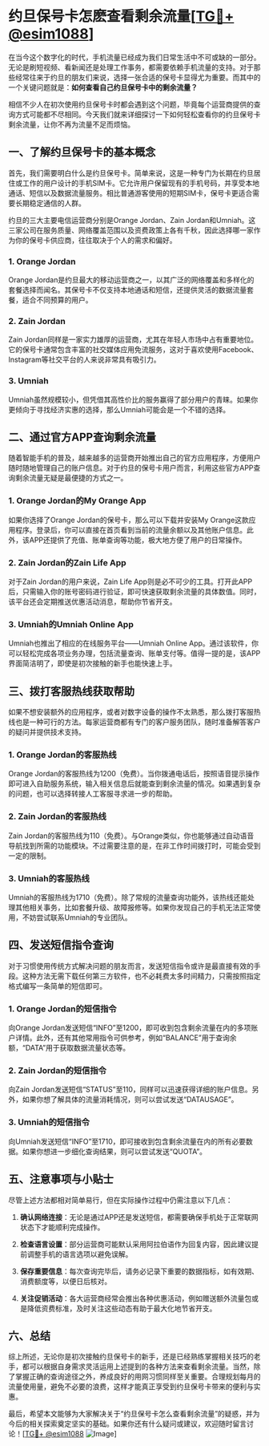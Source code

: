 # 约旦保号卡怎麽查看剩余流量[[TG💪+ @esim1088](https://t.me/s/esim1088)]

在当今这个数字化的时代，手机流量已经成为我们日常生活中不可或缺的一部分。无论是刷短视频、看新闻还是处理工作事务，都需要依赖手机流量的支持。对于那些经常往来于约旦的朋友们来说，选择一张合适的保号卡显得尤为重要。而其中的一个关键问题就是：**如何查看自己约旦保号卡中的剩余流量？**

相信不少人在初次使用约旦保号卡时都会遇到这个问题，毕竟每个运营商提供的查询方式可能都不尽相同。今天我们就来详细探讨一下如何轻松查看你的约旦保号卡剩余流量，让你不再为流量不足而烦恼。

## 一、了解约旦保号卡的基本概念

首先，我们需要明白什么是约旦保号卡。简单来说，这是一种专门为长期在约旦居住或工作的用户设计的手机SIM卡。它允许用户保留现有的手机号码，并享受本地通话、短信以及数据流量服务。相比普通游客使用的短期SIM卡，保号卡更适合需要长期稳定通信的人群。

约旦的三大主要电信运营商分别是Orange Jordan、Zain Jordan和Umniah。这三家公司在服务质量、网络覆盖范围以及资费政策上各有千秋，因此选择哪一家作为你的保号卡供应商，往往取决于个人的需求和偏好。

### 1. Orange Jordan
Orange Jordan是约旦最大的移动运营商之一，以其广泛的网络覆盖和多样化的套餐选择而闻名。其保号卡不仅支持本地通话和短信，还提供灵活的数据流量套餐，适合不同预算的用户。

### 2. Zain Jordan
Zain Jordan同样是一家实力雄厚的运营商，尤其在年轻人市场中占有重要地位。它的保号卡通常包含丰富的社交媒体应用免流服务，这对于喜欢使用Facebook、Instagram等社交平台的人来说非常具有吸引力。

### 3. Umniah
Umniah虽然规模较小，但凭借其高性价比的服务赢得了部分用户的青睐。如果你更倾向于寻找经济实惠的选择，那么Umniah可能会是一个不错的选择。

## 二、通过官方APP查询剩余流量

随着智能手机的普及，越来越多的运营商开始推出自己的官方应用程序，方便用户随时随地管理自己的账户信息。对于约旦的保号卡用户而言，利用这些官方APP查询剩余流量无疑是最便捷的方式之一。

### 1. Orange Jordan的My Orange App
如果你选择了Orange Jordan的保号卡，那么可以下载并安装My Orange这款应用程序。登录后，你可以直接在首页看到当前的流量余额以及其他账户信息。此外，该APP还提供了充值、账单查询等功能，极大地方便了用户的日常操作。

### 2. Zain Jordan的Zain Life App
对于Zain Jordan的用户来说，Zain Life App则是必不可少的工具。打开此APP后，只需输入你的账号密码进行验证，即可快速获取剩余流量的具体数值。同时，该平台还会定期推送优惠活动消息，帮助你节省开支。

### 3. Umniah的Umniah Online App
Umniah也推出了相应的在线服务平台——Umniah Online App。通过该软件，你可以轻松完成各项业务办理，包括流量查询、账单支付等。值得一提的是，该APP界面简洁明了，即使是初次接触的新手也能快速上手。

## 三、拨打客服热线获取帮助

如果不想安装额外的应用程序，或者对数字设备的操作不太熟悉，那么拨打客服热线也是一种可行的方法。每家运营商都有专门的客户服务团队，随时准备解答客户的疑问并提供技术支持。

### 1. Orange Jordan的客服热线
Orange Jordan的客服热线为1200（免费）。当你拨通电话后，按照语音提示操作即可进入自助服务系统，输入相关信息后就能查到剩余流量的情况。如果遇到复杂的问题，也可以选择转接人工客服寻求进一步的帮助。

### 2. Zain Jordan的客服热线
Zain Jordan的客服热线为110（免费）。与Orange类似，你也能够通过自动语音导航找到所需的功能模块。不过需要注意的是，在非工作时间拨打时，可能会受到一定的限制。

### 3. Umniah的客服热线
Umniah的客服热线为1710（免费）。除了常规的流量查询功能外，该热线还能处理其他相关事务，比如套餐升级、故障报修等。如果你发现自己的手机无法正常使用，不妨尝试联系Umniah的专业团队。

## 四、发送短信指令查询

对于习惯使用传统方式解决问题的朋友而言，发送短信指令或许是最直接有效的手段。这种方法无需下载任何第三方软件，也不必耗费太多时间精力，只需按照指定格式编写一条简单的短信即可。

### 1. Orange Jordan的短信指令
向Orange Jordan发送短信“INFO”至1200，即可收到包含剩余流量在内的多项账户详情。此外，还有其他常用指令可供参考，例如“BALANCE”用于查询余额，“DATA”用于获取数据流量状态等。

### 2. Zain Jordan的短信指令
向Zain Jordan发送短信“STATUS”至110，同样可以迅速获得详细的账户信息。另外，如果你想了解具体的流量消耗情况，则可以尝试发送“DATAUSAGE”。

### 3. Umniah的短信指令
向Umniah发送短信“INFO”至1710，即可接收到包含剩余流量在内的所有必要数据。如果你想进一步细化查询结果，则可以尝试发送“QUOTA”。

## 五、注意事项与小贴士

尽管上述方法都相对简单易行，但在实际操作过程中仍需注意以下几点：

1. **确认网络连接**：无论是通过APP还是发送短信，都需要确保手机处于正常联网状态下才能顺利完成操作。
   
2. **检查语言设置**：部分运营商可能默认采用阿拉伯语作为回复内容，因此建议提前调整手机的语言选项以避免误解。

3. **保存重要信息**：每次查询完毕后，请务必记录下重要的数据指标，如有效期、消费额度等，以便日后核对。

4. **关注促销活动**：各大运营商经常会推出各种优惠活动，例如赠送额外流量包或是降低资费标准，及时关注这些动态有助于最大化地节省开支。

## 六、总结

综上所述，无论你是初次接触约旦保号卡的新手，还是已经熟练掌握相关技巧的老手，都可以根据自身需求灵活运用上述提到的各种方法来查看剩余流量。当然，除了掌握正确的查询途径之外，养成良好的用网习惯同样至关重要。合理规划每月的流量使用量，避免不必要的浪费，这样才能真正享受到约旦保号卡带来的便利与实惠。

最后，希望本文能够为大家解决关于“约旦保号卡怎么查看剩余流量”的疑惑，并为今后的相关探索奠定坚实的基础。如果你还有什么疑问或建议，欢迎随时留言讨论！[[TG💪+ @esim1088](https://t.me/s/esim1088) ![Image](https://i.postimg.cc/4NQfJmqS/Snipaste-2025-05-13-00-14-12.png)]